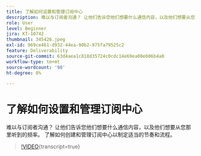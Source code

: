 ```yaml
---
title: 了解如何设置和管理订阅中心
description: 难以与订阅者沟通？ 让他们告诉您他们想要什么通信内容，以及他们想要从您那里听到的频率。 了解如何创建和管理订阅中心以制定适当的节奏和流程。
role: User
level: Beginner
jira: KT-10742
thumbnail: 345426.jpeg
exl-id: 969ce461-d932-44ea-90b2-975fa79525c2
feature: Deliverability
source-git-commit: 63d4aea1c818d35724c0cdc14e69ea00eb06b4a0
workflow-type: tm+mt
source-wordcount: '98'
ht-degree: 0%

---
```


# 了解如何设置和管理订阅中心

难以与订阅者沟通？ 让他们告诉您他们想要什么通信内容，以及他们想要从您那里听到的频率。 了解如何创建和管理订阅中心以制定适当的节奏和流程。

>[!VIDEO](https://video.tv.adobe.com/v/3412227/?quality=12&learn=on&captions=chi_hans){transcript=true}
